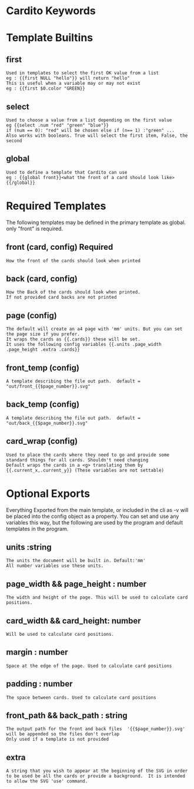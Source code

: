 Cardito Keywords
=================


Template Builtins
================

first
------

    Used in templates to select the first OK value from a list
    eg : {{first NULL "hello"}} will return "hello"
    This is useful when a variable may or may not exist
    eg : {{first $0.color "GREEN}}

select
------

    Used to choose a value from a list depending on the first value
    eg {{select .num "red" "green" "blue"}}
    if (num == 0): "red" will be chosen else if (n== 1) :"green" ...
    Also works with booleans. True will select the first item, False, the second

global
------

    Used to define a template that Cardito can use 
    eg : {{global front}}<what the front of a card should look like>{{/global}}

Required Templates 
=================

The following templates may be defined in the primary template as global. only "front" is required.

front   (card, config)    Required
-----

    How the front of the cards should look when printed

back    (card, config)
----

    How the Back of the cards should look when printed.
    If not provided card backs are not printed

page (config)
----
   
    The default will create an a4 page with 'mm' units. But you can set the page size if you prefer.
    It wraps the cards as {{.cards}} these will be set. 
    It uses the following config variables {{.units .page_width .page_height .extra .cards}}

front_temp (config)
-------
    A template describing the file out path.  default = "out/front_{{$page_number}}.svg"

back_temp (config)
-------
    A template describing the file out path.  default = "out/back_{{$page_number}}.svg"

card_wrap (config)
---------
    Used to place the cards where they need to go and provide some standard things for all cards. Shouldn't need changing
    Default wraps the cards in a <g> translating them by {{.current_x,.current_y}} (These variables are not settable)




Optional Exports
===============

Everything Exported from the main template, or included in the cli as -v <key> <value> will be placed into the config object as a property. You can set and use any variables this way, but the following are used by the program and default templates in the program.

units :string
----
    The units the document will be built in. Default:'mm'
    All number variables use these units.

page_width && page_height : number
----------

    The width and height of the page. This will be used to calculate card positions.


card_width && card_height: number
--------------------------

    Will be used to calculate card positions. 

margin : number
----------

    Space at the edge of the page. Used to calculate card positions

padding : number
------------

    The space between cards. Used to calculate card positions


front_path  && back_path : string
--------

    The output path for the front and back files  '{{$page_number}}.svg' will be appended so the files don't overlap
    Only used if a template is not provided
    
    
    
extra
-----

    A string that you wish to appear at the beginning of the SVG in order to be used be all the cards or provide a background.  It is intended to allow the SVG 'use' command.


